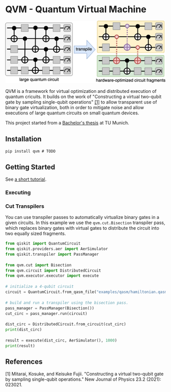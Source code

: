 # QVM - Quantum Virtual Machine

![QVM](./docs/intro.png)

QVM is a framework for virtual optimization and distributed execution of quantum cricuits. It builds on the work of 
"Constructing a virtual two-qubit gate by sampling single-qubit operations" [[1]](#1) to allow transparent use of
binary gate virtualization, both in order to mitigate noise and allow executions of large quantum circuits on small quantum devices.

This project started from a [Bachelor's thesis](https://raw.githubusercontent.com/TUM-DSE/research-work-archive/main/archive/2022/summer/docs/bsc_tornow_dqs_a_framework_for_efficient_distributed_simulation_of_large_quantum_circuits.pdf) at TU Munich.

## Installation
```shell
pip install qvm # TODO
```

## Getting Started

See [a short tutorial](./quickstart.ipynb).

### Executing

### Cut Transpilers


You can use transpiler passes to automatically virtualize binary gates in a given circuits.
In this example we use the `qvm.cut.Bisection` transpiler pass,
which replaces binary gates with virtual gates to distribute 
the circuit into two equally sized fragments.

```python
from qiskit import QuantumCircuit
from qiskit.providers.aer import AerSimulator
from qiskit.transpiler import PassManager

from qvm.cut import Bisection
from qvm.circuit import DistributedCircuit
from qvm.executor.executor import execute

# initialize a 4-qubit circuit
circuit = QuantumCircuit.from_qasm_file("examples/qasm/hamiltonian.qasm")

# build and run a transpiler using the bisection pass.
pass_manager = PassManager(Bisection())
cut_circ = pass_manager.run(circuit)

dist_circ = DistributedCircuit.from_circuit(cut_circ)
print(dist_circ)

result = execute(dist_circ, AerSimulator(), 1000)
print(result)
```


## References

<a id="1">[1]</a> 
Mitarai, Kosuke, and Keisuke Fujii. "Constructing a virtual two-qubit gate by sampling single-qubit operations." New Journal of Physics 23.2 (2021): 023021.

